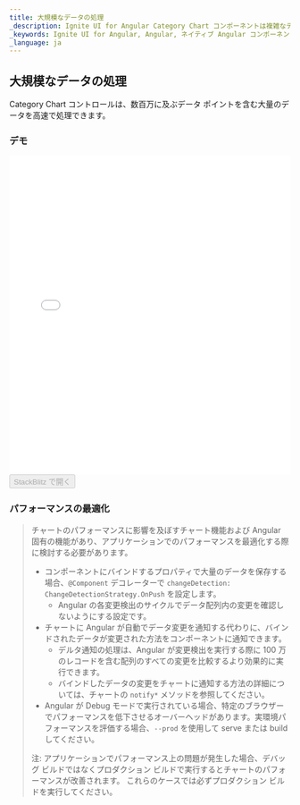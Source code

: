 ```yaml
---
title: 大規模なデータの処理
_description: Ignite UI for Angular Category Chart コンポーネントは複雑なデータ ビジュアライゼーションを API によって簡素化できます。ユーザーがデータのコレクションまたはコレクションのグループにバインドし、データを指定するプロパティを設定後、チャート コントロールが残りの作業を処理します。
_keywords: Ignite UI for Angular, Angular, ネイティブ Angular コンポーネント スィート, ネイティブ Angular コントロール, ネイティブ Angular コンポーネント, ネイティブ Angular コンポーネント ライブラリ, Angular チャート, Angular チャート コントロール, Angular チャート例, Angular チャート コンポーネント, Angular Category Chart
_language: ja
---
```


## 大規模なデータの処理

Category Chart コントロールは、数百万に及ぶデータ ポイントを含む大量のデータを高速で処理できます。

### デモ

<div class="sample-container loading" style="height: 570px">
    <iframe id="category-chart-performance-iframe" src='{environment:dvDemosBaseUrl}/charts/category-chart-high-volume' width="100%" height="100%" seamless frameBorder="0" onload="onXPlatSampleIframeContentLoaded(this);"></iframe>
</div>
<div>
    <button data-localize="stackblitz" disabled class="stackblitz-btn" data-iframe-id="category-chart-performance-iframe" data-demos-base-url="{environment:dvDemosBaseUrl}">StackBlitz で開く
    </button>
</div>

<div class="divider--half"></div>

### パフォーマンスの最適化

> チャートのパフォーマンスに影響を及ぼすチャート機能および Angular 固有の機能があり、アプリケーションでのパフォーマンスを最適化する際に検討する必要があります。
>
> -   コンポーネントにバインドするプロパティで大量のデータを保存する場合、`@Component` デコレーターで `changeDetection: ChangeDetectionStrategy.OnPush` を設定します。
>     -   Angular の各変更検出のサイクルでデータ配列内の変更を確認しないようにする設定です。
> -   チャートに Angular が自動でデータ変更を通知する代わりに、バインドされたデータが変更された方法をコンポーネントに通知できます。
>     -   デルタ通知の処理は、Angular が変更検出を実行する際に 100 万のレコードを含む配列のすべての変更を比較するより効果的に実行できます。
>     -   バインドしたデータの変更をチャートに通知する方法の詳細については、チャートの `notify*` メソッドを参照してください。
> -   Angular が Debug モードで実行されている場合、特定のブラウザーでパフォーマンスを低下させるオーバーヘッドがあります。実環境パフォーマンスを評価する場合、`--prod` を使用して serve または build してください。
>
> 注: アプリケーションでパフォーマンス上の問題が発生した場合、デバッグ ビルドではなくプロダクション ビルドで実行するとチャートのパフォーマンスが改善されます。  これらのケースでは必ずプロダクション ビルドを実行してください。
